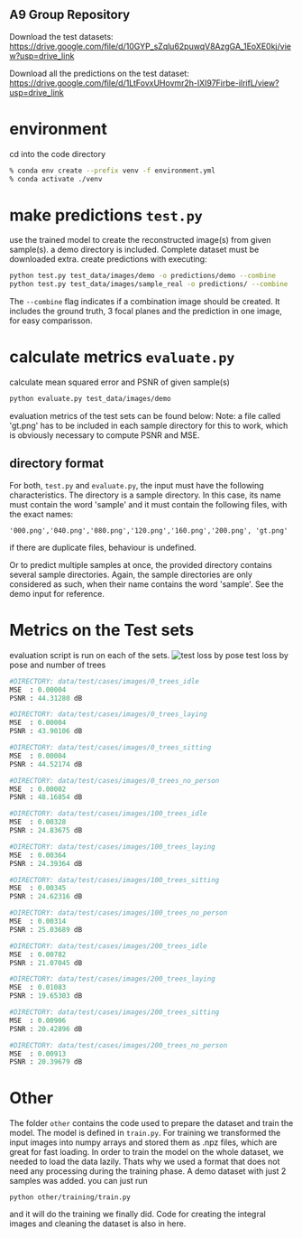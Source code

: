 ## A9 Group Repository

Download the test datasets:
https://drive.google.com/file/d/10GYP_sZqlu62puwqV8AzgGA_1EoXE0kj/view?usp=drive_link

Download all the predictions on the test dataset:
https://drive.google.com/file/d/1LtFovxUHovmr2h-lXI97Firbe-ilrifL/view?usp=drive_link



# environment
cd into the code directory
  ```zsh
  % conda env create --prefix venv -f environment.yml 
  % conda activate ./venv 
  ```

# make predictions `test.py`
use the trained model to create the reconstructed image(s) from given sample(s).
a demo directory is included. Complete dataset must be downloaded extra.
create predictions with executing:
```zsh
python test.py test_data/images/demo -o predictions/demo --combine
python test.py test_data/images/sample_real -o predictions/ --combine
``` 
The `--combine` flag indicates if a combination image should be created. It includes the ground truth, 3 focal planes and the prediction in one image, for easy comparisson.

# calculate metrics `evaluate.py`
calculate mean squared error and PSNR of given sample(s)

```zsh
python evaluate.py test_data/images/demo
``` 
evaluation metrics of the test sets can be found below:
Note: a file called 'gt.png' has to be included in each sample directory for this to work, which is obviously necessary to compute PSNR and MSE.

## directory format
For both, `test.py` and `evaluate.py`, the input must have the following characteristics.
The directory is a sample directory.
In this case, its name must contain the word 'sample' and it must contain the following files, with the exact names:
```
'000.png','040.png','080.png','120.png','160.png','200.png', 'gt.png'
```
if there are duplicate files, behaviour is undefined.

Or to predict multiple samples at once, the provided directory contains several sample directories. Again, the sample directories are only considered as such, when their name contains the word 'sample'. 
See the demo input for reference.

# Metrics on the Test sets
evaluation script is run on each of the sets. 
![test loss by pose](results/test-loss-by-trees-and-pose.png)
test loss by pose and number of trees

```python
#DIRECTORY: data/test/cases/images/0_trees_idle
MSE  : 0.00004
PSNR : 44.31280 dB

#DIRECTORY: data/test/cases/images/0_trees_laying
MSE  : 0.00004
PSNR : 43.90106 dB

#DIRECTORY: data/test/cases/images/0_trees_sitting
MSE  : 0.00004
PSNR : 44.52174 dB

#DIRECTORY: data/test/cases/images/0_trees_no_person
MSE  : 0.00002
PSNR : 48.16854 dB

#DIRECTORY: data/test/cases/images/100_trees_idle
MSE  : 0.00328
PSNR : 24.83675 dB

#DIRECTORY: data/test/cases/images/100_trees_laying
MSE  : 0.00364
PSNR : 24.39364 dB

#DIRECTORY: data/test/cases/images/100_trees_sitting
MSE  : 0.00345
PSNR : 24.62316 dB

#DIRECTORY: data/test/cases/images/100_trees_no_person
MSE  : 0.00314
PSNR : 25.03689 dB

#DIRECTORY: data/test/cases/images/200_trees_idle
MSE  : 0.00782
PSNR : 21.07045 dB

#DIRECTORY: data/test/cases/images/200_trees_laying
MSE  : 0.01083
PSNR : 19.65303 dB

#DIRECTORY: data/test/cases/images/200_trees_sitting
MSE  : 0.00906
PSNR : 20.42896 dB

#DIRECTORY: data/test/cases/images/200_trees_no_person
MSE  : 0.00913
PSNR : 20.39679 dB
```

# Other 
The folder `other` contains the code used to prepare the dataset and train the model. 
The model is defined in `train.py`.
For training we transformed the input images into numpy arrays and stored them as .npz files, which are great for fast loading.
In order to train the model on the whole dataset, we needed to load the data lazily. Thats why we used a format that does not need any processing during the training phase. 
A demo dataset with just 2 samples was added. you can just run
```
python other/training/train.py
```
and it will do the training we finally did.
Code for creating the integral images and cleaning the dataset is also in here.